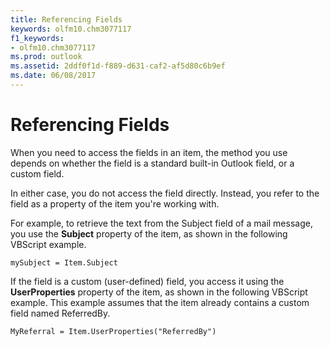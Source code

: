 ```yaml
---
title: Referencing Fields
keywords: olfm10.chm3077117
f1_keywords:
- olfm10.chm3077117
ms.prod: outlook
ms.assetid: 2ddf0f1d-f889-d631-caf2-af5d80c6b9ef
ms.date: 06/08/2017
---
```



# Referencing Fields

When you need to access the fields in an item, the method you use depends on whether the field is a standard built-in Outlook field, or a custom field.

In either case, you do not access the field directly. Instead, you refer to the field as a property of the item you're working with.

For example, to retrieve the text from the Subject field of a mail message, you use the **Subject** property of the item, as shown in the following VBScript example.




```
mySubject = Item.Subject
```

If the field is a custom (user-defined) field, you access it using the **UserProperties** property of the item, as shown in the following VBScript example. This example assumes that the item already contains a custom field named ReferredBy.



```
MyReferral = Item.UserProperties("ReferredBy")
```



